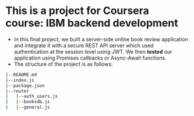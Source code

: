 # This is a project for Coursera course: IBM backend development
- In this final project, we built a server-side online book review application and integrate it with a secure REST API server which used authentication at the session level using JWT. We then **tested** our application using Promises callbacks or Async-Await functions.
- The structure of the project is as follows:
```sh
|--README.md
|--index.js
|--package.json
|--router
|   |--auth_users.js
|   |--booksdb.js
|   |--general.js
```